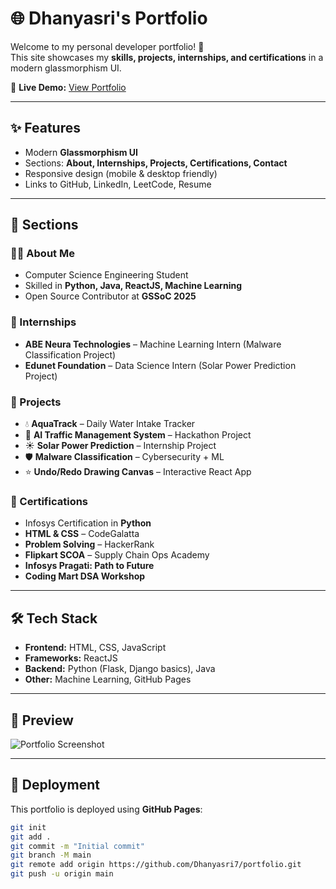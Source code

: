# 🌐 Dhanyasri's Portfolio

Welcome to my personal developer portfolio! 🚀  
This site showcases my **skills, projects, internships, and certifications** in a modern glassmorphism UI.  

🔗 **Live Demo:** [View Portfolio](https://dhanyasri7.github.io/portfolio/)  

---

## ✨ Features
- Modern **Glassmorphism UI**  
- Sections: **About, Internships, Projects, Certifications, Contact**  
- Responsive design (mobile & desktop friendly)  
- Links to GitHub, LinkedIn, LeetCode, Resume  

---

## 📂 Sections

### 👩‍💻 About Me
- Computer Science Engineering Student  
- Skilled in **Python, Java, ReactJS, Machine Learning**  
- Open Source Contributor at **GSSoC 2025**  

### 💼 Internships
- **ABE Neura Technologies** – Machine Learning Intern (Malware Classification Project)  
- **Edunet Foundation** – Data Science Intern (Solar Power Prediction Project)  

### 🚀 Projects
- 💧 **AquaTrack** – Daily Water Intake Tracker  
- 🚦 **AI Traffic Management System** – Hackathon Project  
- ☀️ **Solar Power Prediction** – Internship Project  
- 🛡 **Malware Classification** – Cybersecurity + ML  
- ⭐ **Undo/Redo Drawing Canvas** – Interactive React App  

### 📜 Certifications
- Infosys Certification in **Python**  
- **HTML & CSS** – CodeGalatta  
- **Problem Solving** – HackerRank  
- **Flipkart SCOA** – Supply Chain Ops Academy  
- **Infosys Pragati: Path to Future**  
- **Coding Mart DSA Workshop**  

---

## 🛠 Tech Stack
- **Frontend:** HTML, CSS, JavaScript  
- **Frameworks:** ReactJS  
- **Backend:** Python (Flask, Django basics), Java  
- **Other:** Machine Learning, GitHub Pages  

---

## 📸 Preview
![Portfolio Screenshot](images/templatemo-futuristic-girl.jpg)  

---

## 🚀 Deployment
This portfolio is deployed using **GitHub Pages**:  
```bash
git init
git add .
git commit -m "Initial commit"
git branch -M main
git remote add origin https://github.com/Dhanyasri7/portfolio.git
git push -u origin main
